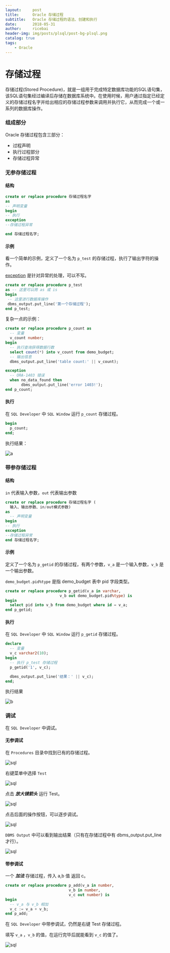 ```yaml
---
layout:     post
title:      Oracle 存储过程
subtitle:   Oracle 存储过程的语法、创建和执行
date:       2018-05-31
author:     ricebai
header-img: img/posts/plsql/post-bg-plsql.png
catalog: true
tags:
    - Oracle
---
```


# 存储过程

存储过程(Stored Procedure)，就是一组用于完成特定数据库功能的SQL语句集，该SQL语句集经过编译后存储在数据库系统中。在使用时候，用户通过指定已经定义的存储过程名字并给出相应的存储过程参数来调用并执行它，从而完成一个或一系列的数据库操作。

### 组成部分

Oracle 存储过程包含三部分：

- 过程声明
- 执行过程部分
- 存储过程异常

### 无参存储过程

#### 结构

``` SQL
create or replace procedure 存储过程名字
as  
-- 声明变量
begin
-- 执行  
exception
--存储过程异常

end 存储过程名字;
```

#### 示例

看一个简单的示例，定义了一个名为 `p_test` 的存储过程，执行了输出字符的操作。

[exception](https://ricebai.github.io/2018/05/28/oracle-abnormal/#exception) 是针对异常的处理，可以不写。

``` SQL
create or replace procedure p_test
as -- 这里可以用 as 或 is
begin
 -- 这里进行数据库操作
 dbms_output.put_line('第一个存储过程');
end p_test;
```

复杂一点的示例：

``` SQL
create or replace procedure p_count as
  -- 变量
  v_count number;
begin
  -- 执行查询获得数据行数
  select count(*) into v_count from demo_budget;
  -- 输出信息
  dbms_output.put_line('table count:' || v_count);

exception
  -- ORA-1403 错误
  when no_data_found then
       dbms_output.put_line('error 1403!');
end p_count;
```

#### 执行

在 `SQL Developer` 中 `SQL Window` 运行 `p_count` 存储过程。

``` SQL
begin
  p_count;
end;
```

执行结果：

![a](https://ricebai.github.io/img/posts/oracle-sp/a.jpg)

### 带参存储过程

#### 结构

`in` 代表输入参数，`out` 代表输出参数

``` SQL
create or replace procedure 存储过程名字 (
  输入、输出参数、in/out模式参数)   
as  
  -- 声明变量
begin  
-- 执行  
exception
--存储过程异常
end 存储过程名字;
```

#### 示例

定义了一个名为 `p_getid` 的存储过程，有两个参数，`v_a` 是一个输入参数，`v_b` 是一个输出参数。

`demo_budget.pid%type` 是指 demo_budget 表中 pid 字段类型。

``` SQL
create or replace procedure p_getid(v_a in varchar,
                        v_b out demo_budget.pid%type) is
begin
  select pid into v_b from demo_budget where id = v_a;
end p_getid;
```

#### 执行

在 `SQL Developer` 中 `SQL Window` 运行 `p_getid` 存储过程。

``` SQL
declare
  -- 变量
  v_c varchar2(10);
begin
  -- 执行 p_test 存储过程
  p_getid('1', v_c);

  dbms_output.put_line('结果：' || v_c);
end;
```

执行结果

![b](https://ricebai.github.io/img/posts/oracle-sp/b.jpg)

### 调试

在 `SQL Developer` 中调试。

#### 无参调试

在 `Procedures` 目录中找到已有的存储过程。

![sql](https://ricebai.github.io/img/posts/oracle-sp/sql_d.jpg)

右键菜单中选择 `Test`

![sql](https://ricebai.github.io/img/posts/oracle-sp/sql_t.jpg)

点击 ***放大镜箭头*** 运行 Test。

![sql](https://ricebai.github.io/img/posts/oracle-sp/sql_1.jpg)

点击后面的操作按钮，可以逐步调试。

![sql](https://ricebai.github.io/img/posts/oracle-sp/sql_2.jpg)

`DBMS Output` 中可以看到输出结果（只有在存储过程中有 dbms_output.put_line 才行）。

![sql](https://ricebai.github.io/img/posts/oracle-sp/sql_3.jpg)

#### 带参调试

一个 ***加法*** 存储过程，传入 a,b 值 返回 c。

``` SQL
create or replace procedure p_add(v_a in number,
                            v_b in number,
                            v_c out number) is
begin
  -- v_a 与 v_b 相加
  v_c := v_a + v_b;
end p_add;
```

在 `SQL Developer` 中带参调试，仍然是右键 Test 存储过程。

填写 `v_a` ，`v_b` 的值，在运行完毕后就能看到 `v_c` 的值了。

![sql](https://ricebai.github.io/img/posts/oracle-sp/sql_4.jpg)
